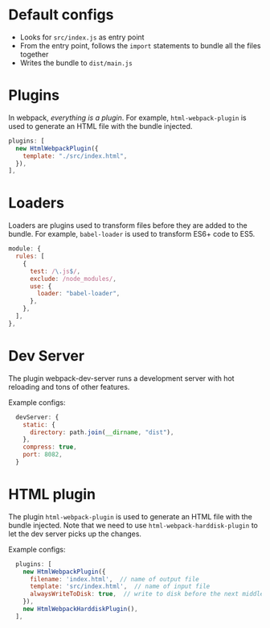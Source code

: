# Default configs

- Looks for `src/index.js` as entry point
- From the entry point, follows the `import` statements to bundle all the files together
- Writes the bundle to `dist/main.js`

# Plugins

In webpack, _everything is a plugin_.
For example, `html-webpack-plugin` is used to generate an HTML file with the bundle injected.

```javascript
plugins: [
  new HtmlWebpackPlugin({
    template: "./src/index.html",
  }),
],
```

# Loaders

Loaders are plugins used to transform files before they are added to the bundle.
For example, `babel-loader` is used to transform ES6+ code to ES5.

```javascript
module: {
  rules: [
    {
      test: /\.js$/,
      exclude: /node_modules/,
      use: {
        loader: "babel-loader",
      },
    },
  ],
},
```

# Dev Server

The plugin webpack-dev-server runs a development server with hot reloading and tons of other features.

Example configs:

```javascript
  devServer: {
    static: {
      directory: path.join(__dirname, "dist"),
    },
    compress: true,
    port: 8082,
  }
```

# HTML plugin

The plugin `html-webpack-plugin` is used to generate an HTML file with the bundle injected.
Note that we need to use `html-webpack-harddisk-plugin` to let the dev server picks up the changes.

Example configs:

```javascript
  plugins: [
    new HtmlWebpackPlugin({
      filename: 'index.html',  // name of output file
      template: 'src/index.html',  // name of input file
      alwaysWriteToDisk: true,  // write to disk before the next middlewares run
    }),
    new HtmlWebpackHarddiskPlugin(),
  ],
```
